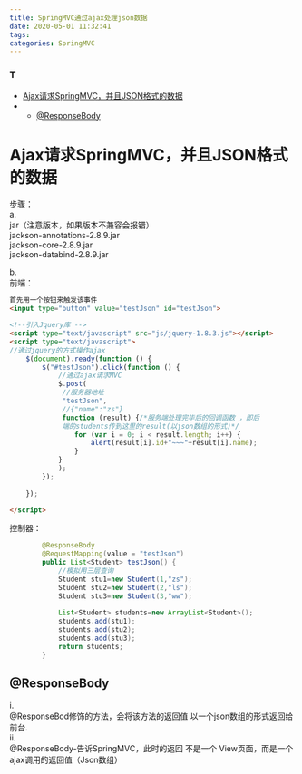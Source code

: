 ```yaml
---
title: SpringMVC通过ajax处理json数据
date: 2020-05-01 11:32:41
tags: 
categories: SpringMVC
---
```


<!--more-->

### T

- [Ajax请求SpringMVC，并且JSON格式的数据](#AjaxSpringMVCJSON_2)
- - [\@ResponseBody](#ResponseBody_59)

# Ajax请求SpringMVC，并且JSON格式的数据

步骤：  
a.  
jar（注意版本，如果版本不兼容会报错）  
jackson-annotations-2.8.9.jar  
jackson-core-2.8.9.jar  
jackson-databind-2.8.9.jar

b.  
前端：

```html
首先用一个按钮来触发该事件
<input type="button" value="testJson" id="testJson">
```

```html
<!--引入Jquery库 -->
<script type="text/javascript" src="js/jquery-1.8.3.js"></script>
<script type="text/javascript">
//通过jquery的方式操作ajax
	$(document).ready(function () {
		$("#testJson").click(function () {
			//通过ajax请求MVC
			$.post(
			 //服务器地址		
			 "testJson",
			 //{"name":"zs"}
			 function (result) {/*服务端处理完毕后的回调函数 ，即后
			 端的students传到这里的result(以json数组的形式)*/
				for (var i = 0; i < result.length; i++) {
					alert(result[i].id+"~~~"+result[i].name);
				}
			}
			);
		});
		
	});

</script>
```

控制器：

```java
		@ResponseBody
		@RequestMapping(value = "testJson")
		public List<Student> testJson() {
			//模拟用三层查询
			Student stu1=new Student(1,"zs");
			Student stu2=new Student(2,"ls");
			Student stu3=new Student(3,"ww");
			
			List<Student> students=new ArrayList<Student>();
			students.add(stu1);
			students.add(stu2);
			students.add(stu3);
			return students;
		} 
```

## \@ResponseBody

i.  
\@ResponseBod修饰的方法，会将该方法的返回值 以一个json数组的形式返回给前台.  
ii.  
\@ResponseBody-告诉SpringMVC，此时的返回 不是一个 View页面，而是一个 ajax调用的返回值（Json数组）